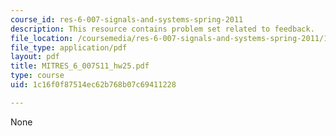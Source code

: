 ```yaml
---
course_id: res-6-007-signals-and-systems-spring-2011
description: This resource contains problem set related to feedback.
file_location: /coursemedia/res-6-007-signals-and-systems-spring-2011/1c16f0f87514ec62b768b07c69411228_MITRES_6_007S11_hw25.pdf
file_type: application/pdf
layout: pdf
title: MITRES_6_007S11_hw25.pdf
type: course
uid: 1c16f0f87514ec62b768b07c69411228

---
```

None